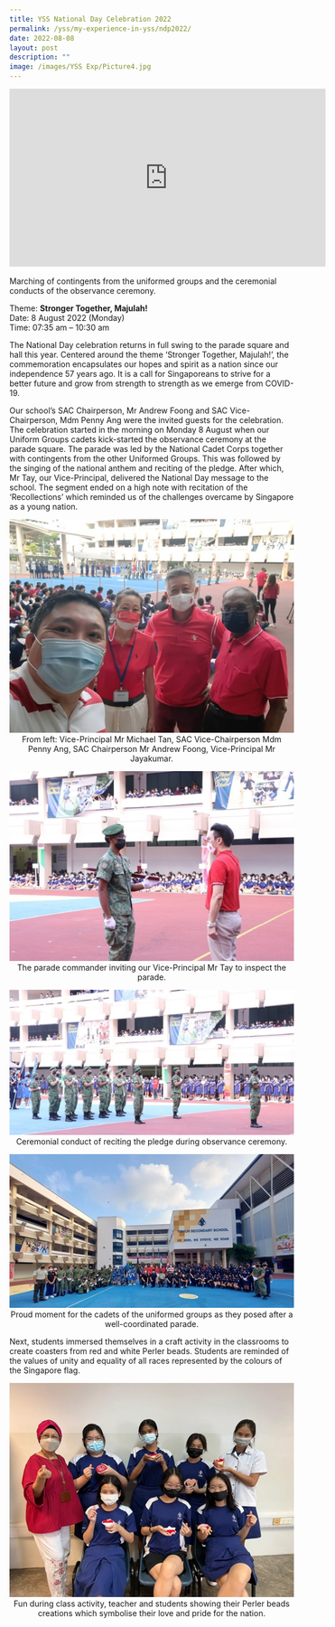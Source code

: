 ```yaml
---
title: YSS National Day Celebration 2022
permalink: /yss/my-experience-in-yss/ndp2022/
date: 2022-08-08
layout: post
description: ""
image: /images/YSS Exp/Picture4.jpg
---
```

<iframe width="560" height="315" src="https://www.youtube.com/embed/c_K0TAFtno8" title="YouTube video player" frameborder="0" allow="accelerometer; autoplay; clipboard-write; encrypted-media; gyroscope; picture-in-picture; web-share" allowfullscreen></iframe>



Marching of contingents from the uniformed groups and the ceremonial conducts of the observance ceremony.

Theme: **Stronger Together, Majulah!**
<br>Date: 8 August 2022 (Monday)
<br>Time: 07:35 am – 10:30 am

The National Day celebration returns in full swing to the parade square and hall this year. Centered around the theme ‘Stronger Together, Majulah!’, the commemoration encapsulates our hopes and spirit as a nation since our independence 57 years ago. It is a call for Singaporeans to strive for a better future and grow from strength to strength as we emerge from COVID-19.

Our school’s SAC Chairperson, Mr Andrew Foong and SAC Vice-Chairperson, Mdm Penny Ang were the invited guests for the celebration. The celebration started in the morning on Monday 8 August when our Uniform Groups cadets kick-started the observance ceremony at the parade square. The parade was led by the National Cadet Corps together with contingents from the other Uniformed Groups. This was followed by the singing of the national anthem and reciting of the pledge. After which, Mr Tay, our Vice-Principal, delivered the National Day message to the school. The segment ended on a high note with recitation of the ‘Recollections’ which reminded us of the challenges overcame by Singapore as a young nation.
<center>
	
![](/images/YSS%20Exp/Picture1%20(1).jpg)
From left: Vice-Principal Mr Michael Tan, SAC Vice-Chairperson Mdm Penny Ang, SAC Chairperson Mr Andrew Foong, Vice-Principal Mr Jayakumar.

![](/images/YSS%20Exp/Picture2%20(1).jpg)
The parade commander inviting our Vice-Principal Mr Tay to inspect the parade.
	
![](/images/YSS%20Exp/Picture3%20(1).jpg)	Ceremonial conduct of reciting the pledge during observance ceremony.

![](/images/YSS%20Exp/Picture4.jpg)
Proud moment for the cadets of the uniformed groups as they posed after a well-coordinated parade.
</center> 

Next, students immersed themselves in a craft activity in the classrooms to create coasters from red and white Perler beads. Students are reminded of the values of unity and equality of all races represented by the colours of the Singapore flag.

<center>

![](/images/YSS%20Exp/Picture5.jpg)
Fun during class activity, teacher and students showing their Perler beads creations which symbolise their love and pride for the nation.	
	
	
</center>